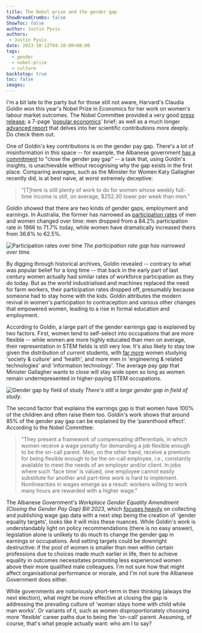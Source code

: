 ```yaml
---
title: The Nobel prize and the gender gap
ShowBreadCrumbs: false
ShowToc: false
author: Justin Pyvis
authors: 
 - Justin Pyvis
date: 2023-10-12T04:10:00+08:00
tags:
  - gender
  - nobel-prize
  - culture
backtotop: true
toc: false
images:
---
```

I'm a bit late to the party but for those still not aware, Harvard's Claudia Goldin won this year's Nobel Prize in Economics for her work on women's labour market outcomes. The Nobel Committee provided a very good [press release](https://www.nobelprize.org/prizes/economic-sciences/2023/press-release/); a 7-page '[popular economics](https://www.nobelprize.org/uploads/2023/10/popular-economicsciencesprize2023.pdf)' brief; as well as a much longer [advanced report](https://www.nobelprize.org/uploads/2023/10/advanced-economicsciencesprize2023.pdf) that delves into her scientific contributions more deeply. Do check them out.

One of Goldin's key contributions is on the gender pay gap. There's a lot of misinformation in this space -- for example, the Albanese government [has a commitment](https://ministers.pmc.gov.au/gallagher/2023/gender-pay-gap-drops-lowest-level-record-under-albanese-labor-government) to "close the gender pay gap" -- a task that, using Goldin's insights, is unachievable without recognising why the gap exists in the first place. Comparing averages, such as the Minister for Women Katy Gallagher recently did, is at best naive, at worst extremely deceptive:

> "[T]here is still plenty of work to do for women whose weekly full-time income is still, on average, $252.30 lower per week than men."

Goldin showed that there are two kinds of gender gaps, employment and earnings. In Australia, the former has narrowed as [participation rates](https://www.abs.gov.au/statistics/labour/employment-and-unemployment/labour-force-australia/aug-2023) of men and women changed over time: men dropped from a 84.2% participation rate in 1966 to 71.7% today, while women have dramatically increased theirs from 36.6% to 62.5%. 

![Participation rates over time](/images/participation-oct-23.png)  *The participation rate gap has narrowed over time.*

By digging through historical archives, Goldin revealed -- contrary to what was popular belief for a long time -- that back in the early part of last century women actually had similar rates of workforce participation as they do today. But as the world industrialised and machines replaced the need for farm workers, their participation rates dropped off, presumably because someone had to stay home with the kids. Goldin attributes the modern revival in women's participation to contraception and various other changes that empowered women, leading to a rise in formal education and employment.

According to Goldin, a large part of the gender earnings gap is explained by two factors. First, women tend to self-select into occupations that are more flexible -- while women are more highly educated than men on average, their representation in STEM fields is still very low. It's also likely to stay low given the distribution of *current* students, with [far more](https://www.abs.gov.au/statistics/people/people-and-communities/gender-indicators) women studying 'society & culture' and 'health', and more men in 'engineering & related technologies' and 'information technology'. The average pay gap that Minister Gallagher wants to close will stay wide open so long as women remain underrepresented in higher-paying STEM occupations.

![Gender gap by field of study](/images/current-field-of-study-oct-23.png)  *There's still a large gender gap in field of study.*

The second factor that explains the earnings gap is that women have 100% of the children and often raise them too. Goldin's work shows that around 85% of the gender pay gap can be explained by the 'parenthood effect'. According to the Nobel Committee:

> "They present a framework of compensating differentials, in which women receive a wage penalty for demanding a job flexible enough to be the on-call parent. Men, on the other hand, receive a premium for being flexible enough to be the on-call employee, i.e., constantly available to meet the needs of an employer and/or client. In jobs where such 'face time' is valued, one employee cannot easily substitute for another and part-time work is hard to implement. Nonlinearities in wages emerge as a result: workers willing to work many hours are rewarded with a higher wage."

The Albanese Government's _Workplace Gender Equality Amendment (Closing the Gender Pay Gap) Bill 2023_, which [focuses heavily](https://www.wgea.gov.au/about/our-legislation/Closing-the-gender-pay-gap-bill-2023) on collecting and publishing wage gap data with a next step being the creation of 'gender equality targets', looks like it will miss these nuances. While Goldin's work is understandably light on policy recommendations (there is no easy answer), legislation alone is unlikely to do much to change the gender gap in earnings or occupations. And setting targets could be downright destructive: if the pool of women is smaller than men within certain professions due to choices made much earlier in life, then to achieve equality in outcomes necessitates promoting less experienced women above their more qualified male colleagues. I'm not sure how that might affect organisational performance or morale, and I'm not sure the Albanese Government does either.

While governments are notoriously short-term in their thinking (always the next election), what might be more effective at closing the gap is addressing the prevailing culture of 'woman stays home with child while man works'. Or variants of it, such as women disproportionately choosing more 'flexible' career paths due to being the 'on-call' parent. Assuming, of course, that's what people actually want: who am I to say?